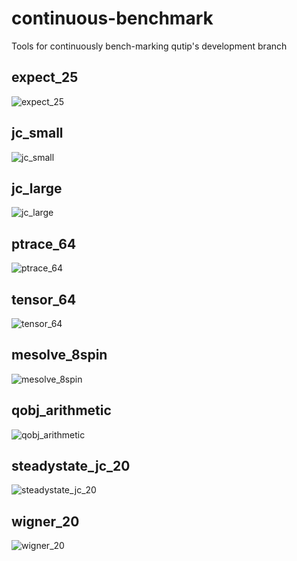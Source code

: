 continuous-benchmark
====================

Tools for continuously bench-marking qutip's development branch


expect_25
-----------------

![expect_25](https://raw.github.com/qutip/continuous-benchmark/master/graphs/expect_25.png)


jc_small
-----------------

![jc_small](https://raw.github.com/qutip/continuous-benchmark/master/graphs/jc_small.png)


jc_large
-----------------

![jc_large](https://raw.github.com/qutip/continuous-benchmark/master/graphs/jc_large.png)


ptrace_64
-----------------

![ptrace_64](https://raw.github.com/qutip/continuous-benchmark/master/graphs/ptrace_64.png)


tensor_64
-----------------

![tensor_64](https://raw.github.com/qutip/continuous-benchmark/master/graphs/tensor_64.png)


mesolve_8spin
-----------------

![mesolve_8spin](https://raw.github.com/qutip/continuous-benchmark/master/graphs/mesolve_8spin.png)


qobj_arithmetic
-----------------

![qobj_arithmetic](https://raw.github.com/qutip/continuous-benchmark/master/graphs/qobj_arithmetic.png)


steadystate_jc_20
-----------------

![steadystate_jc_20](https://raw.github.com/qutip/continuous-benchmark/master/graphs/steadystate_jc_20.png)


wigner_20
-----------------

![wigner_20](https://raw.github.com/qutip/continuous-benchmark/master/graphs/wigner_20.png)

